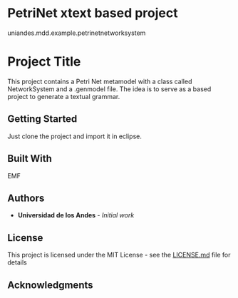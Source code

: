 # PetriNet xtext based project
uniandes.mdd.example.petrinetnetworksystem
# Project Title

This project contains a Petri Net metamodel with a class called NetworkSystem and a .genmodel file. The idea is to serve as a based project to generate a textual grammar.

## Getting Started

Just clone the project and import it in eclipse.


## Built With
EMF

## Authors

* **Universidad de los Andes** - *Initial work*

## License

This project is licensed under the MIT License - see the [LICENSE.md](LICENSE.md) file for details

## Acknowledgments

